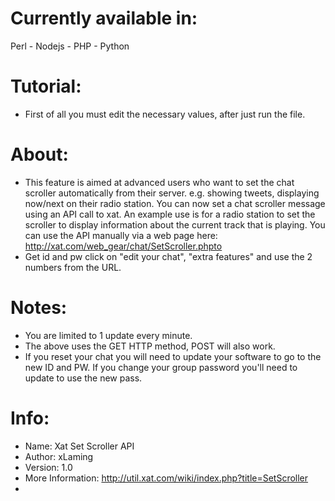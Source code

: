 
# Currently available in:
Perl - Nodejs - PHP - Python

# Tutorial:
* First of all you must edit the necessary values, after just run the file.

# About:
* This feature is aimed at advanced users who want to set the chat scroller automatically from their server. e.g. showing tweets, displaying now/next on their radio station.
You can now set a chat scroller message using an API call to xat.
An example use is for a radio station to set the scroller to display information about the current track that is playing.
You can use the API manually via a web page here: http://xat.com/web_gear/chat/SetScroller.phpto 
* Get id and pw click on "edit your chat", "extra features" and use the 2 numbers from the URL.

# Notes:
* You are limited to 1 update every minute.
* The above uses the GET HTTP method, POST will also work.
* If you reset your chat you will need to update your software to go to the new ID and PW. If you change your group password you'll need to update to use the new pass. 

# Info:
* Name: Xat Set Scroller API
* Author: xLaming
* Version: 1.0
* More Information: http://util.xat.com/wiki/index.php?title=SetScroller
*
